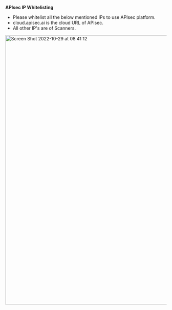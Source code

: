 **APIsec IP Whitelisting**

- Please whitelist all the below mentioned IPs to use APIsec platform.
- cloud.apisec.ai is the cloud URL of APIsec.
- All other IP's are of Scanners.
<p>

 <img width="844" alt="Screen Shot 2022-10-29 at 08 41 12" src="https://user-images.githubusercontent.com/30456479/199654835-caa45262-45b0-4077-8f91-8418e9a4e7f3.png">
